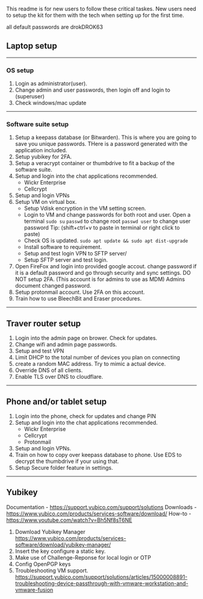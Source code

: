 This readme is for new users to follow these critical taskes. New users need to setup the kit for them with the tech when setting up for the first time.

all default passwords are drokDROK63
## Laptop setup
* * *
### OS setup
1. Login as administrator(user).
2. Change admin and user passwords, then login off and login to (superuser)
3. Check windows/mac update
* * *

### Software suite setup
1. Setup a keepass database (or Bitwarden). This is where you are going to save you unique passwords. THere is a password generated with the application included.
2. Setup yubikey for 2FA.
3. Setup a veracrypt container or thumbdrive to fit a backup of the software suite.
4. Setup and login into the chat applications recommended.
	- Wickr Enterprise
	- Cellcrypt
5. Setup and login VPNs
6. Setup VM on virtual box.
	- Setup Vdisk encryption in the VM setting screen.
	- Login to VM and change passwords for both root and user. Open a terminal
	`sudo su`
	`passwd` to change root
	`passwd user` to change user password
	Tip: (shift+ctrl+v to paste in terminal or right click to paste)
	- Check OS is updated.
	`sudo apt update && sudo apt dist-upgrade`
	- Install software to requirement.
	- Setup and test login VPN to SFTP server/
	- Setup SFTP server and test login.
7. Open FireFox and login into provided google accout. change password if it is a default password and go through security and sync settings. DO NOT setup 2FA. (This account is for admins to use as MDM) Admins document changed password.
8. Setup protonmail account. Use 2FA on this account.
7. Train how to use BleechBit and Eraser procedures.
* * *

## Traver router setup
1. Login into the admin page on brower. Check for updates.
2. Change wifi and admin page passwords.
3. Setup and test VPN
4. Limit DHCP to the total number of devices you plan on connecting
5. create a random MAC address. Try to mimic a actual device.
6. Override DNS of all clients.
7. Enable TLS over DNS to cloudflare.
* * *

## Phone and/or tablet setup
1. Login into the phone, check for updates and change PIN
2. Setup and login into the chat applications recommended.
	- Wickr Enterprise
	- Cellcrypt
	- Protonmail
3. Setup and login VPNs.
4. Train on how to copy over keepass database to phone. Use EDS to decrypt the thumbdrive if your using that.
5. Setup Secure folder feature in settings.
* * *

## Yubikey
Documentation - https://support.yubico.com/support/solutions
Downloads - https://www.yubico.com/products/services-software/download/
How-to - https://www.youtube.com/watch?v=Bh5Nf8sT6NE
 1. Download Yubikey Manager https://www.yubico.com/products/services-software/download/yubikey-manager/ 
 2. Insert the key configure a static key.
 3. Make use of Challenge-Reponse for local login or OTP
 4. Config OpenPGP keys
 5. Troubleshooting VM support. https://support.yubico.com/support/solutions/articles/15000008891-troubleshooting-device-passthrough-with-vmware-workstation-and-vmware-fusion


